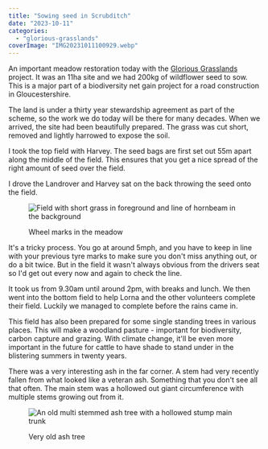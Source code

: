 ```yaml
---
title: "Sowing seed in Scrubditch"
date: "2023-10-11"
categories: 
  - "glorious-grasslands"
coverImage: "IMG20231011100929.webp"
---
```


An important meadow restoration today with the [Glorious Grasslands](https://www.cotswoldsaonb.org.uk/looking-after/our-grasslands-projects/glorious-cotswolds-grasslands/) project. It was an 11ha site and we had 200kg of wildflower seed to sow. This is a major part of a biodiversity net gain project for a road construction in Gloucestershire.

The land is under a thirty year stewardship agreement as part of the scheme, so the work we do today will be there for many decades. When we arrived, the site had been beautifully prepared. The grass was cut short, removed and lightly harrowed to expose the soil.

I took the top field with Harvey. The seed bags are first set out 55m apart along the middle of the field. This ensures that you get a nice spread of the right amount of seed over the field.

I drove the Landrover and Harvey sat on the back throwing the seed onto the field.

<figure>

![Field with short grass in foreground and line of hornbeam in the background](images/IMG20231011122844-1024x617.webp)

<figcaption>

Wheel marks in the meadow

</figcaption>

</figure>

It's a tricky process. You go at around 5mph, and you have to keep in line with your previous tyre marks to make sure you don't miss anything out, or do a bit twice. But in the field it wasn't always obvious from the drivers seat so I'd get out every now and again to check the line.

It took us from 9.30am until around 2pm, with breaks and lunch. We then went into the bottom field to help Lorna and the other volunteers complete their field. Luckily we managed to complete before the rains came in.

This field has also been prepared for some single standing trees in various places. This will make a woodland pasture - important for biodiversity, carbon capture and grazing. With climate change, it'll be even more important in the future for cattle to have shade to stand under in the blistering summers in twenty years.

There was a very interesting ash in the far corner. A stem had very recently fallen from what looked like a veteran ash. Something that you don't see all that often. The main stem was a hollowed out giant circumference with multiple stems growing out from it.

<figure>

![An old multi stemmed ash tree with a hollowed stump main trunk](images/IMG20231011102610-768x1024.webp)

<figcaption>

Very old ash tree

</figcaption>

</figure>
